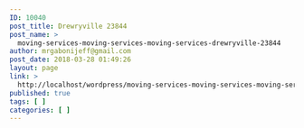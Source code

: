 ```yaml
---
ID: 10040
post_title: Drewryville 23844
post_name: >
  moving-services-moving-services-moving-services-drewryville-23844
author: mrgabonijeff@gmail.com
post_date: 2018-03-28 01:49:26
layout: page
link: >
  http://localhost/wordpress/moving-services-moving-services-moving-services-drewryville-23844/
published: true
tags: [ ]
categories: [ ]
---
```

